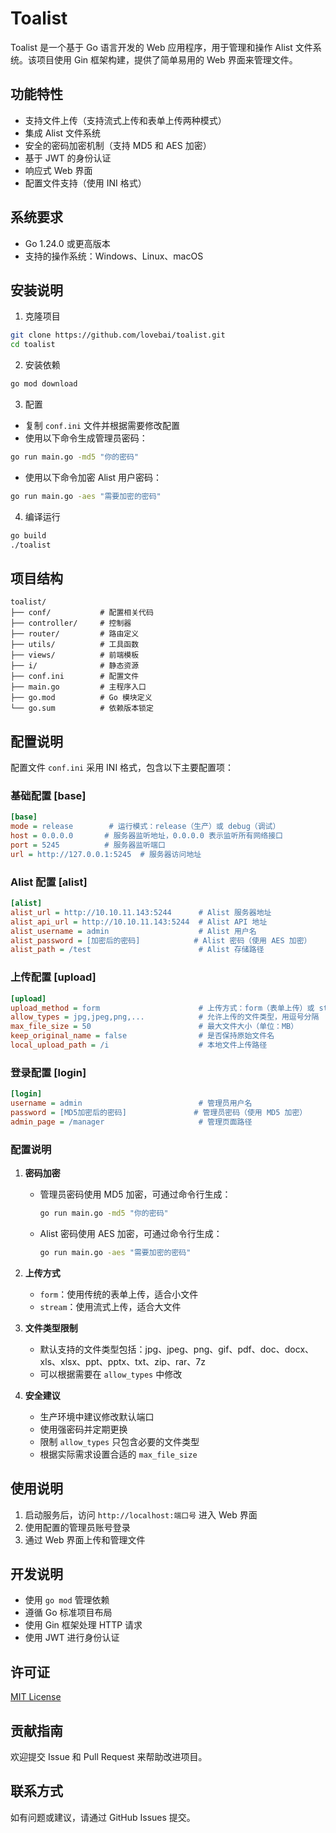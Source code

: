 # Toalist

Toalist 是一个基于 Go 语言开发的 Web 应用程序，用于管理和操作 Alist 文件系统。该项目使用 Gin 框架构建，提供了简单易用的 Web 界面来管理文件。

## 功能特性

- 支持文件上传（支持流式上传和表单上传两种模式）
- 集成 Alist 文件系统
- 安全的密码加密机制（支持 MD5 和 AES 加密）
- 基于 JWT 的身份认证
- 响应式 Web 界面
- 配置文件支持（使用 INI 格式）

## 系统要求

- Go 1.24.0 或更高版本
- 支持的操作系统：Windows、Linux、macOS

## 安装说明

1. 克隆项目
```bash
git clone https://github.com/lovebai/toalist.git
cd toalist
```

2. 安装依赖
```bash
go mod download
```

3. 配置
- 复制 `conf.ini` 文件并根据需要修改配置
- 使用以下命令生成管理员密码：
```bash
go run main.go -md5 "你的密码"
```
- 使用以下命令加密 Alist 用户密码：
```bash
go run main.go -aes "需要加密的密码"
```

4. 编译运行
```bash
go build
./toalist
```

## 项目结构

```
toalist/
├── conf/           # 配置相关代码
├── controller/     # 控制器
├── router/         # 路由定义
├── utils/          # 工具函数
├── views/          # 前端模板
├── i/              # 静态资源
├── conf.ini        # 配置文件
├── main.go         # 主程序入口
├── go.mod          # Go 模块定义
└── go.sum          # 依赖版本锁定
```

## 配置说明

配置文件 `conf.ini` 采用 INI 格式，包含以下主要配置项：

### 基础配置 [base]
```ini
[base]
mode = release        # 运行模式：release（生产）或 debug（调试）
host = 0.0.0.0       # 服务器监听地址，0.0.0.0 表示监听所有网络接口
port = 5245          # 服务器监听端口
url = http://127.0.0.1:5245  # 服务器访问地址
```

### Alist 配置 [alist]
```ini
[alist]
alist_url = http://10.10.11.143:5244      # Alist 服务器地址
alist_api_url = http://10.10.11.143:5244  # Alist API 地址
alist_username = admin                    # Alist 用户名
alist_password = [加密后的密码]            # Alist 密码（使用 AES 加密）
alist_path = /test                        # Alist 存储路径
```

### 上传配置 [upload]
```ini
[upload]
upload_method = form                      # 上传方式：form（表单上传）或 stream（流式上传）
allow_types = jpg,jpeg,png,...            # 允许上传的文件类型，用逗号分隔
max_file_size = 50                        # 最大文件大小（单位：MB）
keep_original_name = false                # 是否保持原始文件名
local_upload_path = /i                    # 本地文件上传路径
```

### 登录配置 [login]
```ini
[login]
username = admin                          # 管理员用户名
password = [MD5加密后的密码]               # 管理员密码（使用 MD5 加密）
admin_page = /manager                     # 管理页面路径
```

### 配置说明

1. **密码加密**
   - 管理员密码使用 MD5 加密，可通过命令行生成：
     ```bash
     go run main.go -md5 "你的密码"
     ```
   - Alist 密码使用 AES 加密，可通过命令行生成：
     ```bash
     go run main.go -aes "需要加密的密码"
     ```

2. **上传方式**
   - `form`：使用传统的表单上传，适合小文件
   - `stream`：使用流式上传，适合大文件

3. **文件类型限制**
   - 默认支持的文件类型包括：jpg、jpeg、png、gif、pdf、doc、docx、xls、xlsx、ppt、pptx、txt、zip、rar、7z
   - 可以根据需要在 `allow_types` 中修改

4. **安全建议**
   - 生产环境中建议修改默认端口
   - 使用强密码并定期更换
   - 限制 `allow_types` 只包含必要的文件类型
   - 根据实际需求设置合适的 `max_file_size`

## 使用说明

1. 启动服务后，访问 `http://localhost:端口号` 进入 Web 界面
2. 使用配置的管理员账号登录
3. 通过 Web 界面上传和管理文件

## 开发说明

- 使用 `go mod` 管理依赖
- 遵循 Go 标准项目布局
- 使用 Gin 框架处理 HTTP 请求
- 使用 JWT 进行身份认证

## 许可证

[MIT License](LICENSE)

## 贡献指南

欢迎提交 Issue 和 Pull Request 来帮助改进项目。

## 联系方式

如有问题或建议，请通过 GitHub Issues 提交。
